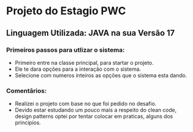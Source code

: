 # Projeto do Estagio PWC

## Linguagem Utilizada: JAVA na sua Versão 17

### Primeiros passos para utlizar o sistema:
  - Primeiro entre na classe principal, para startar o projeto.
  - Ele te dara opções para a interação com o sistema.
  - Selecione com numeros inteiros as opções que o sistema esta dando.

### Comentârios:
  - Realizei o projeto com base no que foi pedido no desafio.
  - Devido estar estudando um pouco mais a respeito do clean code, design patterns optei por tentar colocar em praticas, alguns dos principios.
    

